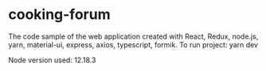 # cooking-forum

The code sample of the web application created with React, Redux, node.js, yarn, material-ui, express, axios, typescript, formik.
To run project: yarn dev 

Node version used: 12.18.3
